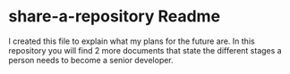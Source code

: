 # share-a-repository Readme
I created this file to explain what my plans for the future are. 
In this repository you will find 2 more documents that state the different stages a person needs to become a senior developer. 